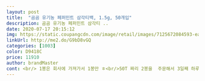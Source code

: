 ```yaml
---
layout: post 
title:  "곰곰 유기농 페퍼민트 삼각티백, 1.5g, 50개입" 
description: 곰곰 유기농 페퍼민트 삼각티 ..
date: 2020-07-17 20:15:12 
img: https://static.coupangcdn.com/image/retail/images/7125672084593-ea29c54b-cb76-4280-a5ba-89f42529c68f.jpg 
linkUrl: http://me2.do/G9bD8vGQ 
categories: [1003] 
color: D9418C 
price: 11910 
author: brandMaster 
cont: <br/> 1봉은 회사에 가져가서 1봉만 ㅎ<br/>50T 짜리 2봉을  주문해서 3일째 하루 1개로 온수 1L에 우려서 친구랑 둘이서 마시고 있는데<br/>계속 꾸준히 마셔보고  위가 편안하고 장도 좋아졌으면 좋겠습니다  기대를 해봅니다<br/>곰곰유기농 페퍼민트 차를 알게되어서 속는셈치고<br/>딸이 커피숍에서 늘사먹는다길래,주문해봤어요ㅎ<br/>배송 빨라서 좋습니다.<br/><br/>병원약 처방도 먹을때뿐이라서 여러 방법으로 찿던중<br/>보틀에넣어다니며 너무좋아하네요<br/>소변도 시원하게 봅니다<br/>속이 부글거리는게 좀 줄고 방귀도 좀 덜나는것 같습니다 속도 편해지는것 같기도 하고요<br/>저는 헛배가 부르고 항상속이 거북하고 부글거려서<br/>친구도 속이  좀 편해지는것 같다고 합니다.<br/><br/>향좋고 깔끔합니다.<br/><br/> 
---
```

 